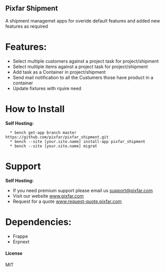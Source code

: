 ## Pixfar Shipment

A shipment managemet apps for overide default features and added new features as required

# Features:
 
* Select multiple customers against a project task for project/shipment
* Select multiple items against a project task for project/shipment
* Add task as a Container in project/shipment
* Send mail notification to all the Custumers those have product in a container
* Update fixtures with rquire need

# How to Install

**Self Hosting:**

      * bench get-app branch master https://github.com/pixfar/pixfar_shipment.git
      * bench --site [your.site.name] install-app pixfar_shipment
      * bench --site [your.site.name] migrat

# Support

 **Self Hosting:**
 
* If you need premium support please email us support@pixfar.com
* Visit our website www.pixfar.com
* Request for a quote www.request-quote.pixfar.com

      
# Dependencies:

* Frappe
* Erpnext

#### License

MIT
